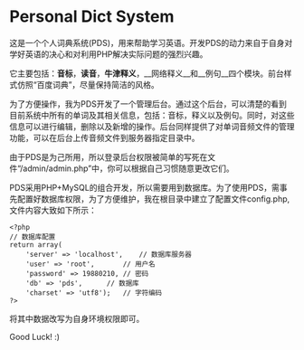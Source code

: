 # Personal Dict System #

这是一个个人词典系统(PDS)，用来帮助学习英语。开发PDS的动力来自于自身对学好英语的决心和对利用PHP解决实际问题的强烈兴趣。

它主要包括：__音标__，__读音__，__牛津释义__，__网络释义__和__例句__四个模块。前台样式仿照“百度词典”，尽量保持简洁的风格。

为了方便操作，我为PDS开发了一个管理后台。通过这个后台，可以清楚的看到目前系统中所有的单词及其相关信息，包括：音标，释义以及例句。同时，对这些信息可以进行编辑，删除以及新增的操作。后台同样提供了对单词音频文件的管理功能，可以在后台上传音频文件到服务器指定目录中。

由于PDS是为己所用，所以登录后台权限被简单的写死在文件“/admin/admin.php”中，你可以根据自己习惯随意更改它们。

PDS采用PHP+MySQL的组合开发，所以需要用到数据库。为了使用PDS，需事先配置好数据库权限，为了方便维护，我在根目录中建立了配置文件config.php,文件内容大致如下所示： 

    <?php
    // 数据库配置
    return array(
	    'server' => 'localhost',	// 数据库服务器
	    'user' => 'root',		// 用户名
	    'password' => 19880210,	// 密码
	    'db' => 'pds',		// 数据库
	    'charset' => 'utf8');	// 字符编码
    ?>

将其中数据改写为自身环境权限即可。

Good Luck! :)